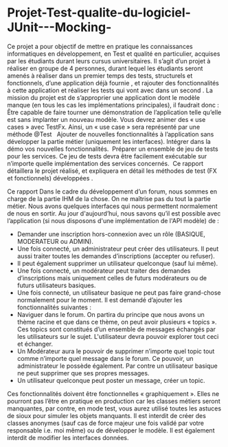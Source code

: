 # Projet-Test-qualite-du-logiciel-JUnit---Mocking-
Ce projet a pour objectif de mettre en pratique les connaissances informatiques en développement, en Test et qualité en particulier, acquises par les étudiants durant leurs cursus universitaires.
Il s’agit d’un projet à réaliser en groupe de 4 personnes, durant lequel les étudiants seront amenés à réaliser dans un premier temps des tests, structurels et fonctionnels, d’une application déjà fournie , et rajouter des fonctionnalités à cette application et réaliser les tests qui vont avec dans un second .
La mission du projet est de s’approprier une application dont le modèle manque (en tous les cas les implémentations principales), il faudrait donc :
Être capable de faire tourner une démonstration de l’application telle qu’elle est sans implanter un nouveau modèle. Vous devrez animer des « use cases » avec TestFx. Ainsi, un « use case » sera représenté par une méthode @Test  
Ajouter de nouvelles fonctionnalités à l’application sans développer la partie métier (uniquement les interfaces). Intégrer dans la démo vos nouvelles fonctionnalités. 
Préparer un ensemble de jeu de tests pour les services. Ce jeu de tests devra être facilement exécutable sur n’importe quelle implémentation des services concernés. 
Ce rapport détaillera le projet réalisé, et expliquera en détail les méthodes de test (FX et fonctionnels) développées .

Ce rapport Dans le cadre du développement d’un forum, nous sommes en charge de la partie IHM de la chose. On ne maîtrise pas du tout la partie métier. Nous avons quelques interfaces qui nous permettent normalement de nous en sortir.
Au jour d'aujourd’hui, nous savons qu’il est possible avec l’application (si nous disposons d'une implémentation de l'API modèle) de :
- Demander une inscription hors-connexion avec un rôle (BASIQUE, MODERATEUR ou ADMIN).
- Une fois connecté, un administrateur peut créer des utilisateurs. Il peut aussi traiter toutes les demandes d’inscriptions (accepter ou refuser).
- Il peut également supprimer un utilisateur quelconque (sauf lui même).
- Une fois connecté, un modérateur peut traiter des demandes d’inscriptions mais uniquement celles de futurs modérateurs ou de futurs utilisateurs basiques.
- Une fois connecté, un utilisateur basique ne peut pas faire grand-chose normalement pour le moment.
Il est demandé d’ajouter les fonctionnalités suivantes :
- Naviguer dans le forum. On partira du principe que nous avons un thème racine et que dans ce thème, on peut avoir plusieurs « topics ». Ces topics sont constitués d’un ensemble de messages échangés par les utilisateurs sur le sujet. L'utilisateur devra pouvoir explorer tout ceci et échanger.
- Un Modérateur aura le pouvoir de supprimer n’importe quel topic tout comme n’importe quel message dans le forum. Ce pouvoir, un administrateur le possède également. Par contre un utilisateur basique ne peut supprimer que ses propres messages.
- Un utilisateur quelconque peut poster un message, créer un topic.

Ces fonctionnalités doivent être fonctionnelles « graphiquement ». Elles ne pourront pas l’être en pratique en production car les classes métiers seront manquantes, par contre, en mode test, vous aurez utilisé toutes les astuces de sioux pour simuler les objets manquants.
Il est interdit de créer des classes anonymes (sauf cas de force majeur une fois validé par votre responsable i.e. moi même) ou de développer le modèle. Il est également interdit de modifier les interfaces données.

 
